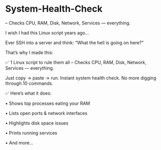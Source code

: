 # System-Health-Check
– Checks CPU, RAM, Disk, Network, Services — everything.

 I wish I had this Linux script years ago…


Ever SSH into a server and think:
“What the hell is going on here?”



That’s why I made this:

✅ 1 Linux script to rule them all
– Checks CPU, RAM, Disk, Network, Services — everything.

Just copy → paste → run. Instant system health check. No more digging through 10 commands.




✅ Here’s what it does:

 • Shows top processes eating your RAM

 • Lists open ports & network interfaces

 • Highlights disk space issues

 • Prints running services

 • And more…

